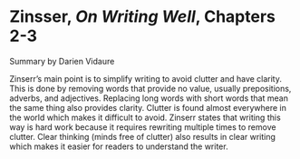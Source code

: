 # Zinsser, _On Writing Well_, Chapters 2-3

Summary by Darien Vidaure

Zinserr’s main point is to simplify writing to avoid clutter and have clarity. This is done by removing words that provide no value, usually prepositions, adverbs, and adjectives. Replacing long words with short words that mean the same thing also provides clarity. Clutter is found almost everywhere in the world which makes it difficult to avoid. Zinserr states that writing this way is hard work because it requires rewriting multiple times to remove clutter. Clear thinking (minds free of clutter) also results in clear writing which makes it easier for readers to understand the writer.
